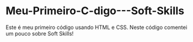 # Meu-Primeiro-C-digo---Soft-Skills
Este é meu primeiro código usando HTML e CSS. Neste código comentei um pouco sobre Soft Skills!
